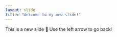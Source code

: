 ```yaml
---
layout: slide
title: "Welcome to my new slide!"
---
```

This is a new slide :tada:
Use the left arrow to go back!
